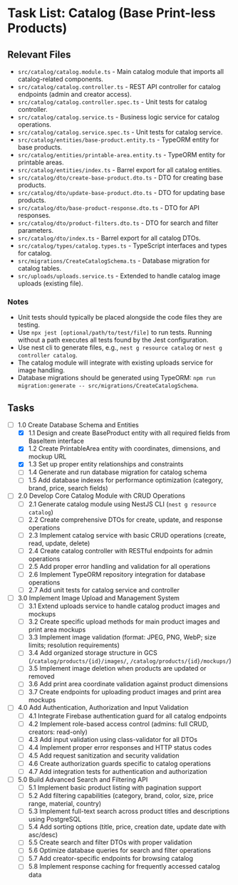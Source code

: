 # Task List: Catalog (Base Print-less Products)

## Relevant Files

- `src/catalog/catalog.module.ts` - Main catalog module that imports all catalog-related components.
- `src/catalog/catalog.controller.ts` - REST API controller for catalog endpoints (admin and creator access).
- `src/catalog/catalog.controller.spec.ts` - Unit tests for catalog controller.
- `src/catalog/catalog.service.ts` - Business logic service for catalog operations.
- `src/catalog/catalog.service.spec.ts` - Unit tests for catalog service.
- `src/catalog/entities/base-product.entity.ts` - TypeORM entity for base products.
- `src/catalog/entities/printable-area.entity.ts` - TypeORM entity for printable areas.
- `src/catalog/entities/index.ts` - Barrel export for all catalog entities.
- `src/catalog/dto/create-base-product.dto.ts` - DTO for creating base products.
- `src/catalog/dto/update-base-product.dto.ts` - DTO for updating base products.
- `src/catalog/dto/base-product-response.dto.ts` - DTO for API responses.
- `src/catalog/dto/product-filters.dto.ts` - DTO for search and filter parameters.
- `src/catalog/dto/index.ts` - Barrel export for all catalog DTOs.
- `src/catalog/types/catalog.types.ts` - TypeScript interfaces and types for catalog.
- `src/migrations/CreateCatalogSchema.ts` - Database migration for catalog tables.
- `src/uploads/uploads.service.ts` - Extended to handle catalog image uploads (existing file).

### Notes

- Unit tests should typically be placed alongside the code files they are testing.
- Use `npx jest [optional/path/to/test/file]` to run tests. Running without a path executes all tests found by the Jest configuration.
- Use nest cli to generate files, e.g., `nest g resource catalog` or `nest g controller catalog`.
- The catalog module will integrate with existing uploads service for image handling.
- Database migrations should be generated using TypeORM: `npm run migration:generate -- src/migrations/CreateCatalogSchema`.

## Tasks

- [ ] 1.0 Create Database Schema and Entities
  - [x] 1.1 Design and create BaseProduct entity with all required fields from BaseItem interface
  - [x] 1.2 Create PrintableArea entity with coordinates, dimensions, and mockup URL
  - [x] 1.3 Set up proper entity relationships and constraints
  - [ ] 1.4 Generate and run database migration for catalog schema
  - [ ] 1.5 Add database indexes for performance optimization (category, brand, price, search fields)

- [ ] 2.0 Develop Core Catalog Module with CRUD Operations
  - [ ] 2.1 Generate catalog module using NestJS CLI (`nest g resource catalog`)
  - [ ] 2.2 Create comprehensive DTOs for create, update, and response operations
  - [ ] 2.3 Implement catalog service with basic CRUD operations (create, read, update, delete)
  - [ ] 2.4 Create catalog controller with RESTful endpoints for admin operations
  - [ ] 2.5 Add proper error handling and validation for all operations
  - [ ] 2.6 Implement TypeORM repository integration for database operations
  - [ ] 2.7 Add unit tests for catalog service and controller

- [ ] 3.0 Implement Image Upload and Management System
  - [ ] 3.1 Extend uploads service to handle catalog product images and mockups
  - [ ] 3.2 Create specific upload methods for main product images and print area mockups
  - [ ] 3.3 Implement image validation (format: JPEG, PNG, WebP; size limits; resolution requirements)
  - [ ] 3.4 Add organized storage structure in GCS (`/catalog/products/{id}/images/`, `/catalog/products/{id}/mockups/`)
  - [ ] 3.5 Implement image deletion when products are updated or removed
  - [ ] 3.6 Add print area coordinate validation against product dimensions
  - [ ] 3.7 Create endpoints for uploading product images and print area mockups

- [ ] 4.0 Add Authentication, Authorization and Input Validation
  - [ ] 4.1 Integrate Firebase authentication guard for all catalog endpoints
  - [ ] 4.2 Implement role-based access control (admins: full CRUD, creators: read-only)
  - [ ] 4.3 Add input validation using class-validator for all DTOs
  - [ ] 4.4 Implement proper error responses and HTTP status codes
  - [ ] 4.5 Add request sanitization and security validation
  - [ ] 4.6 Create authorization guards specific to catalog operations
  - [ ] 4.7 Add integration tests for authentication and authorization

- [ ] 5.0 Build Advanced Search and Filtering API
  - [ ] 5.1 Implement basic product listing with pagination support
  - [ ] 5.2 Add filtering capabilities (category, brand, color, size, price range, material, country)
  - [ ] 5.3 Implement full-text search across product titles and descriptions using PostgreSQL
  - [ ] 5.4 Add sorting options (title, price, creation date, update date with asc/desc)
  - [ ] 5.5 Create search and filter DTOs with proper validation
  - [ ] 5.6 Optimize database queries for search and filter operations
  - [ ] 5.7 Add creator-specific endpoints for browsing catalog
  - [ ] 5.8 Implement response caching for frequently accessed catalog data

